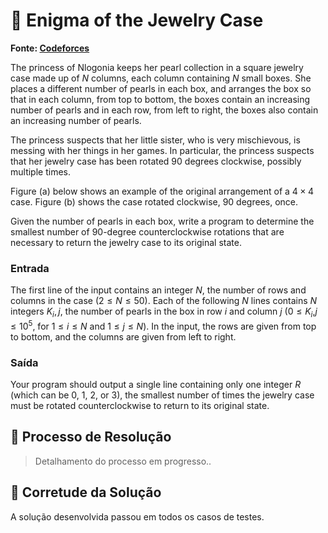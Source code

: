 # 💎 Enigma of the Jewelry Case

**Fonte: [Codeforces](https://codeforces.net/gym/105327/problem/E)**

The princess of Nlogonia keeps her pearl collection in a square jewelry case made up of $N$ columns, each column containing $N$ small boxes. She places a different number of pearls in each box, and arranges the box so that in each column, from top to bottom, the boxes contain an increasing number of pearls and in each row, from left to right, the boxes also contain an increasing number of pearls.

The princess suspects that her little sister, who is very mischievous, is messing with her things in her games. In particular, the princess suspects that her jewelry case has been rotated 90 degrees clockwise, possibly multiple times.

Figure (a) below shows an example of the original arrangement of a $4×4$ case. Figure (b) shows the case rotated clockwise, 90 degrees, once.

Given the number of pearls in each box, write a program to determine the smallest number of 90-degree counterclockwise rotations that are necessary to return the jewelry case to its original state.

### Entrada
The first line of the input contains an integer $N$, the number of rows and columns in the case ($2≤N≤50$). Each of the following $N$ lines contains $N$ integers $K_i,j$, the number of pearls in the box in row $i$ and column $j$ ($0≤K_i$,$j≤10^5$, for $1≤i≤N$ and $1≤j≤N$). In the input, the rows are given from top to bottom, and the columns are given from left to right.

### Saída
Your program should output a single line containing only one integer $R$ (which can be 0, 1, 2, or 3), the smallest number of times the jewelry case must be rotated counterclockwise to return to its original state.


## 🧩 Processo de Resolução

> Detalhamento do processo em progresso..

## 📝 Corretude da Solução
A solução desenvolvida passou em todos os casos de testes.

